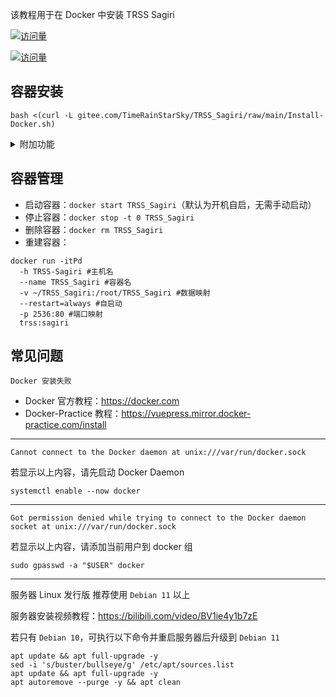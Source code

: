该教程用于在 Docker 中安装 TRSS Sagiri

[![访问量](https://visitor-badge.glitch.me/badge?page_id=TimeRainStarSky.TRSS_Sagiri-Docker&right_color=red&left_text=访%20问%20量)](https://docker.com)

[![访问量](https://profile-counter.glitch.me/TimeRainStarSky-TRSS_Sagiri-Docker/count.svg)](https://docker.com)

## 容器安装

```
bash <(curl -L gitee.com/TimeRainStarSky/TRSS_Sagiri/raw/main/Install-Docker.sh)
```

<details><summary>附加功能</summary>

自定义 安装路径 `DIR` 启动命令 `CMD` 容器名 `DKNAME` （可用于多开）

举例：将脚本安装至 `/Bot` 启动命令 `trss` 容器名 `TRSS` 

```
DIR=/Bot CMD=trss DKNAME=TRSS bash <(x
```

</details>

## 容器管理

- 启动容器：`docker start TRSS_Sagiri`（默认为开机自启，无需手动启动）
- 停止容器：`docker stop -t 0 TRSS_Sagiri`
- 删除容器：`docker rm TRSS_Sagiri`
- 重建容器：

```
docker run -itPd
  -h TRSS-Sagiri #主机名
  --name TRSS_Sagiri #容器名
  -v ~/TRSS_Sagiri:/root/TRSS_Sagiri #数据映射
  --restart=always #自启动
  -p 2536:80 #端口映射
  trss:sagiri
```

## 常见问题

```
Docker 安装失败
```

- Docker 官方教程：<https://docker.com>
- Docker-Practice 教程：<https://vuepress.mirror.docker-practice.com/install>

---

```
Cannot connect to the Docker daemon at unix:///var/run/docker.sock
```

若显示以上内容，请先启动 Docker Daemon

```
systemctl enable --now docker
```

---

```
Got permission denied while trying to connect to the Docker daemon socket at unix:///var/run/docker.sock
```

若显示以上内容，请添加当前用户到 docker 组

```
sudo gpasswd -a "$USER" docker
```

---

服务器 Linux 发行版 推荐使用 `Debian 11` 以上

服务器安装视频教程：<https://bilibili.com/video/BV1ie4y1b7zE>

若只有 `Debian 10`，可执行以下命令并重启服务器后升级到 `Debian 11`

```
apt update && apt full-upgrade -y
sed -i 's/buster/bullseye/g' /etc/apt/sources.list
apt update && apt full-upgrade -y
apt autoremove --purge -y && apt clean
```
